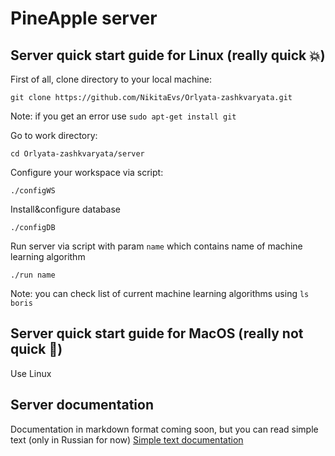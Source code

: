 # PineApple server
## Server quick start guide for Linux (really quick :boom:)
First of all, clone directory to your local machine:
```
git clone https://github.com/NikitaEvs/Orlyata-zashkvaryata.git
```
Note: if you get an error use `sudo apt-get install git`

Go to work directory:
```
cd Orlyata-zashkvaryata/server
```

Configure your workspace via script:
```
./configWS
```

Install&configure database
```
./configDB
```

Run server via script with param `name` which contains name of machine learning algorithm
```
./run name
```

Note: you can check list of current machine learning algorithms using `ls boris`

## Server quick start guide for MacOS (really not quick :green_apple:)
Use Linux

## Server documentation

Documentation in markdown format coming soon, but you can read simple text (only in Russian for now)
[Simple text documentation](documentation)
